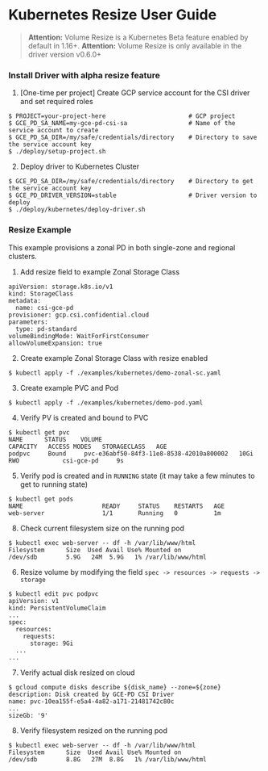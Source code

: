 # Kubernetes Resize User Guide

>**Attention:** Volume Resize is a Kubernetes Beta feature enabled by default in 1.16+.
>**Attention:** Volume Resize is only available in the driver version v0.6.0+

### Install Driver with alpha resize feature

1. [One-time per project] Create GCP service account for the CSI driver and set required roles

```
$ PROJECT=your-project-here                       # GCP project
$ GCE_PD_SA_NAME=my-gce-pd-csi-sa                 # Name of the service account to create
$ GCE_PD_SA_DIR=/my/safe/credentials/directory    # Directory to save the service account key
$ ./deploy/setup-project.sh
```

2. Deploy driver to Kubernetes Cluster

```
$ GCE_PD_SA_DIR=/my/safe/credentials/directory    # Directory to get the service account key
$ GCE_PD_DRIVER_VERSION=stable                    # Driver version to deploy
$ ./deploy/kubernetes/deploy-driver.sh
```

### Resize Example

This example provisions a zonal PD in both single-zone and regional clusters.

1. Add resize field to example Zonal Storage Class
```
apiVersion: storage.k8s.io/v1
kind: StorageClass
metadata:
  name: csi-gce-pd
provisioner: gcp.csi.confidential.cloud
parameters:
  type: pd-standard
volumeBindingMode: WaitForFirstConsumer
allowVolumeExpansion: true
```

2. Create example Zonal Storage Class with resize enabled
```
$ kubectl apply -f ./examples/kubernetes/demo-zonal-sc.yaml
```

3. Create example PVC and Pod
```
$ kubectl apply -f ./examples/kubernetes/demo-pod.yaml
```

4. Verify PV is created and bound to PVC
```
$ kubectl get pvc
NAME      STATUS    VOLUME                                     CAPACITY   ACCESS MODES   STORAGECLASS   AGE
podpvc     Bound     pvc-e36abf50-84f3-11e8-8538-42010a800002   10Gi       RWO            csi-gce-pd     9s
```

5. Verify pod is created and in `RUNNING` state (it may take a few minutes to get to running state)
```
$ kubectl get pods
NAME                      READY     STATUS    RESTARTS   AGE
web-server                1/1       Running   0          1m
```

8. Check current filesystem size on the running pod
```
$ kubectl exec web-server -- df -h /var/lib/www/html
Filesystem      Size  Used Avail Use% Mounted on
/dev/sdb        5.9G   24M  5.9G   1% /var/lib/www/html
```

6. Resize volume by modifying the field `spec -> resources -> requests -> storage`
```
$ kubectl edit pvc podpvc
apiVersion: v1
kind: PersistentVolumeClaim
...
spec:
  resources:
    requests:
      storage: 9Gi
  ...
...
```

7. Verify actual disk resized on cloud
```
$ gcloud compute disks describe ${disk_name} --zone=${zone}
description: Disk created by GCE-PD CSI Driver
name: pvc-10ea155f-e5a4-4a82-a171-21481742c80c
...
sizeGb: '9'
```

8. Verify filesystem resized on the running pod
```
$ kubectl exec web-server -- df -h /var/lib/www/html
Filesystem      Size  Used Avail Use% Mounted on
/dev/sdb        8.8G   27M  8.8G   1% /var/lib/www/html
```

